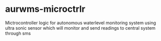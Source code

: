 # aurwms-microctrlr
Mictrocontroller logic for autonomous waterlevel monitoring system using ultra sonic sensor which will monitor and send readings to central system through sms
